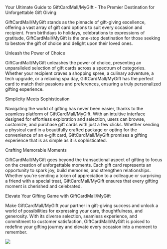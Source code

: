 Your Ultimate Guide to GiftCardMall/MyGift - The Premier Destination for Unforgettable Gift Giving

GiftCardMall/MyGift stands as the pinnacle of gift-giving excellence, offering a vast array of gift card options to suit every occasion and recipient. From birthdays to holidays, celebrations to expressions of gratitude, GiftCardMall/MyGift is the one-stop destination for those seeking to bestow the gift of choice and delight upon their loved ones.

Unleash the Power of Choice

GiftCardMall/MyGift unleashes the power of choice, presenting an unparalleled selection of gift cards across a spectrum of categories. Whether your recipient craves a shopping spree, a culinary adventure, a tech upgrade, or a relaxing spa day, GiftCardMall/MyGift has the perfect card to match their passions and preferences, ensuring a truly personalized gifting experience.

Simplicity Meets Sophistication

Navigating the world of gifting has never been easier, thanks to the seamless platform of GiftCardMall/MyGift. With an intuitive interface designed for effortless exploration and selection, users can browse, customize, and purchase gift cards with just a few clicks. Whether sending a physical card in a beautifully crafted package or opting for the convenience of an e-gift card, GiftCardMall/MyGift promises a gifting experience that is as simple as it is sophisticated.

Crafting Memorable Moments

GiftCardMall/MyGift goes beyond the transactional aspect of gifting to focus on the creation of unforgettable moments. Each gift card represents an opportunity to spark joy, build memories, and strengthen relationships. Whether you're sending a token of appreciation to a colleague or surprising a friend with a special treat, GiftCardMall/MyGift ensures that every gifting moment is cherished and celebrated.

Elevate Your Gifting Game with GiftCardMall/MyGift

Make GiftCardMall/MyGift your partner in gift-giving success and unlock a world of possibilities for expressing your care, thoughtfulness, and generosity. With its diverse selection, seamless experience, and commitment to customer satisfaction, GiftCardMall/MyGift is poised to redefine your gifting journey and elevate every occasion into a moment to remember.


<a href="https://theperfectgiftscj.com/mygiftt/" rel="nofollow">
<img src="https://r.resimlink.com/jxLHK4lY.png" data-canonical-src="https://r.resimlink.com/jxLHK4lY.png" style="max-width: 100%;">
</a>
